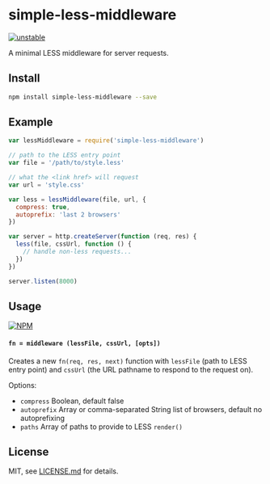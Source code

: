 # simple-less-middleware

[![unstable](http://badges.github.io/stability-badges/dist/unstable.svg)](http://github.com/badges/stability-badges)

A minimal LESS middleware for server requests.

## Install

```sh
npm install simple-less-middleware --save
```

## Example

```js
var lessMiddleware = require('simple-less-middleware')

// path to the LESS entry point
var file = '/path/to/style.less'

// what the <link href> will request
var url = 'style.css'

var less = lessMiddleware(file, url, {
  compress: true,
  autoprefix: 'last 2 browsers'
})

var server = http.createServer(function (req, res) {
  less(file, cssUrl, function () {
    // handle non-less requests...
  })
})

server.listen(8000)
```

## Usage

[![NPM](https://nodei.co/npm/simple-less-middleware.png)](https://www.npmjs.com/package/simple-less-middleware)

#### `fn = middleware (lessFile, cssUrl, [opts])`

Creates a new `fn(req, res, next)` function with `lessFile` (path to LESS entry point) and `cssUrl` (the URL pathname to respond to the request on).

Options:

- `compress` Boolean, default false
- `autoprefix` Array or comma-separated String list of browsers, default no autoprefixing
- `paths` Array of paths to provide to LESS `render()`

## License

MIT, see [LICENSE.md](http://github.com/mattdesl/simple-less-middleware/blob/master/LICENSE.md) for details.
